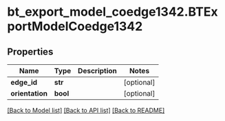 # bt_export_model_coedge1342.BTExportModelCoedge1342

## Properties
Name | Type | Description | Notes
------------ | ------------- | ------------- | -------------
**edge_id** | **str** |  | [optional] 
**orientation** | **bool** |  | [optional] 

[[Back to Model list]](../README.md#documentation-for-models) [[Back to API list]](../README.md#documentation-for-api-endpoints) [[Back to README]](../README.md)


